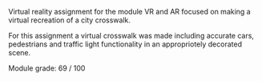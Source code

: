 Virtual reality assignment for the module VR and AR focused on making a virtual recreation of a city crosswalk.

For this assignment a virtual crosswalk was made including accurate cars, pedestrians and traffic light functionality in an appropriotely decorated scene.

Module grade: 69 / 100
